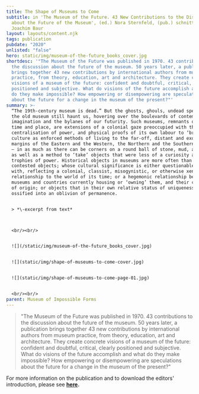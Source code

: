 ```yaml
---
title: The Shape of Museums to Come
subtitle: in 'The Museum of the Future. 43 New Contributions to the Discussion
  about the Future of the Museum', (ed.) Nora Sternfeld, (pub.) schnittpunkt and
  Joachim Baur
layout: layouts/content.njk
tags: publication
pubdate: "2020"
unlisted: "false"
hero: static/img/museum-of-the-future_books_cover.jpg
shortdesc: '"The Museum of the Future was published in 1970. 43 contributions to
  the discussion about the future of the museum. 50 years later, a publication
  brings together 43 new contributions by international authors from museum
  practice, from theory, education, art and architecture. They create concrete
  visions of a museum of the future: confident and doubtful, critical, clearly
  positioned and subjective. What do visions of the future accomplish and what
  do they make impossible? How empowering or disempowering are speculations
  about the future for a change in the museum of the present?"'
summary: >-
  “The 19th-century museum is dead.” But the ghosts, ghouls, undead spectres of
  the old museum still haunt us, hovering over the boulevards of contemporary
  imagination and the bylanes of our futurity. Such museums, remnants of another
  time and place, are extensions of a colonial gaze preoccupied with the
  centralisation of power, and physical proofs of its own labour to ‘bring’
  culture as enforced methods of living to the far-off, distant and exotic
  margins of the Eastern and the Western, the Northern and the Southern corners
  – in as much as there can be corners on a round ball of stone, mud, and water;
  as well as a method to ‘take’ objects that were less of a curiosity and more
  trophies of power. Historical objects in museums are more often than not
  contested objects; whose cultural significance is either questionable to begin
  with, reflecting a colonial, classist, misogynistic, or otherwise xenophobic
  relationship to the world of its time; or a hegemonic relationship between the
  museums and countries currently housing or ‘owning’ them, and their countries
  of origin; or objects that in their own relative status of uniqueness have now
  ossified into an oblivion of permanence.


  > *\-excerpt from text*



  <br/><br/>


  ![](/static/img/museum-of-the-future_books_cover.jpg)


  ![](static/img/shape-of-museums-to-come-cover.jpg)


  ![](static/img/shape-of-museums-to-come-page-01.jpg)


  <br/><br/>
parent: Museum of Impossible Forms
---
```

> "The Museum of the Future was published in 1970. 43 contributions to the discussion about the future of the museum. 50 years later, a publication brings together 43 new contributions by international authors from museum practice, from theory, education, art and architecture. They create concrete visions of a museum of the future: confident and doubtful, critical, clearly positioned and subjective. What do visions of the future accomplish and what do they make impossible? How empowering or disempowering are speculations about the future for a change in the museum of the present?"



For more information on the publication and to download the editors' introduction, please see **[here](https://www.transcript-verlag.de/media/pdf/b0/33/30/ts5270_1zbsIp8F5mUMkH.pdf).**